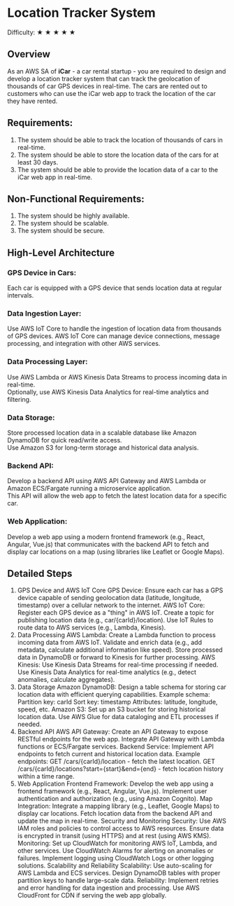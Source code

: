 # Location Tracker System 
Difficulty: ★ ★ ★ ★ ★

## Overview
As an AWS SA of **iCar** - a car rental startup - you are required to design and develop a location tracker system that can track the geolocation of thousands of car GPS devices in real-time. The cars are rented out to customers who can use the iCar web app to track the location of the car they have rented. 

## Requirements:
1. The system should be able to track the location of thousands of cars in real-time.
2. The system should be able to store the location data of the cars for at least 30 days.
3. The system should be able to provide the location data of a car to the iCar web app in real-time.

## Non-Functional Requirements:
1. The system should be highly available.
2. The system should be scalable.
3. The system should be secure.


## High-Level Architecture
### GPS Device in Cars:
Each car is equipped with a GPS device that sends location data at regular intervals.

### Data Ingestion Layer:
Use AWS IoT Core to handle the ingestion of location data from thousands of GPS devices. AWS IoT Core can manage device connections, message processing, and integration with other AWS services.

### Data Processing Layer:
Use AWS Lambda or AWS Kinesis Data Streams to process incoming data in real-time. \
Optionally, use AWS Kinesis Data Analytics for real-time analytics and filtering.

### Data Storage:
Store processed location data in a scalable database like Amazon DynamoDB for quick read/write access. \
Use Amazon S3 for long-term storage and historical data analysis.

### Backend API:
Develop a backend API using AWS API Gateway and AWS Lambda or Amazon ECS/Fargate running a microservice application. \
This API will allow the web app to fetch the latest location data for a specific car.

### Web Application:
Develop a web app using a modern frontend framework (e.g., React, Angular, Vue.js) that communicates with the backend API to fetch and display car locations on a map (using libraries like Leaflet or Google Maps).
## Detailed Steps
1. GPS Device and AWS IoT Core
GPS Device: Ensure each car has a GPS device capable of sending geolocation data (latitude, longitude, timestamp) over a cellular network to the internet.
AWS IoT Core:
Register each GPS device as a "thing" in AWS IoT.
Create a topic for publishing location data (e.g., car/{carId}/location).
Use IoT Rules to route data to AWS services (e.g., Lambda, Kinesis).
2. Data Processing
AWS Lambda:
Create a Lambda function to process incoming data from AWS IoT.
Validate and enrich data (e.g., add metadata, calculate additional information like speed).
Store processed data in DynamoDB or forward to Kinesis for further processing.
AWS Kinesis:
Use Kinesis Data Streams for real-time processing if needed.
Use Kinesis Data Analytics for real-time analytics (e.g., detect anomalies, calculate aggregates).
3. Data Storage
Amazon DynamoDB:
Design a table schema for storing car location data with efficient querying capabilities.
Example schema:
Partition key: carId
Sort key: timestamp
Attributes: latitude, longitude, speed, etc.
Amazon S3:
Set up an S3 bucket for storing historical location data.
Use AWS Glue for data cataloging and ETL processes if needed.
4. Backend API
AWS API Gateway:
Create an API Gateway to expose RESTful endpoints for the web app.
Integrate API Gateway with Lambda functions or ECS/Fargate services.
Backend Service:
Implement API endpoints to fetch current and historical location data.
Example endpoints:
GET /cars/{carId}/location - fetch the latest location.
GET /cars/{carId}/locations?start={start}&end={end} - fetch location history within a time range.
5. Web Application
Frontend Framework:
Develop the web app using a frontend framework (e.g., React, Angular, Vue.js).
Implement user authentication and authorization (e.g., using Amazon Cognito).
Map Integration:
Integrate a mapping library (e.g., Leaflet, Google Maps) to display car locations.
Fetch location data from the backend API and update the map in real-time.
Security and Monitoring
Security:
Use AWS IAM roles and policies to control access to AWS resources.
Ensure data is encrypted in transit (using HTTPS) and at rest (using AWS KMS).
Monitoring:
Set up CloudWatch for monitoring AWS IoT, Lambda, and other services.
Use CloudWatch Alarms for alerting on anomalies or failures.
Implement logging using CloudWatch Logs or other logging solutions.
Scalability and Reliability
Scalability:
Use auto-scaling for AWS Lambda and ECS services.
Design DynamoDB tables with proper partition keys to handle large-scale data.
Reliability:
Implement retries and error handling for data ingestion and processing.
Use AWS CloudFront for CDN if serving the web app globally.